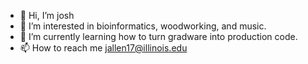 - 👋 Hi, I’m josh
- 👀 I’m interested in bioinformatics, woodworking, and music.
- 🌱 I’m currently learning how to turn gradware into production code.
- 📫 How to reach me jallen17@illinois.edu

<!---
joshfactorial/joshfactorial is a ✨ special ✨ repository because its `README.md` (this file) appears on your GitHub profile.
You can click the Preview link to take a look at your changes.
--->
